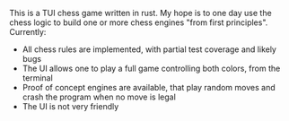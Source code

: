 This is a TUI chess game written in rust.
My hope is to one day use the chess logic to build one or more chess engines "from first principles".  
Currently:  
- All chess rules are implemented, with partial test coverage and likely bugs  
- The UI allows one to play a full game controlling both colors, from the terminal  
- Proof of concept engines are available, that play random moves and crash the program when no move is legal
- The UI is not very friendly
